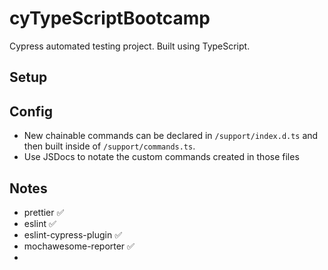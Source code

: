 # cyTypeScriptBootcamp
Cypress automated testing project. Built using TypeScript.

## Setup

## Config
* New chainable commands can be declared in `/support/index.d.ts` and then built inside of `/support/commands.ts`.
* Use JSDocs to notate the custom commands created in those files 

## Notes

* prettier :white_check_mark:
* eslint :white_check_mark:
* eslint-cypress-plugin :white_check_mark:
* mochawesome-reporter :white_check_mark:
* 
